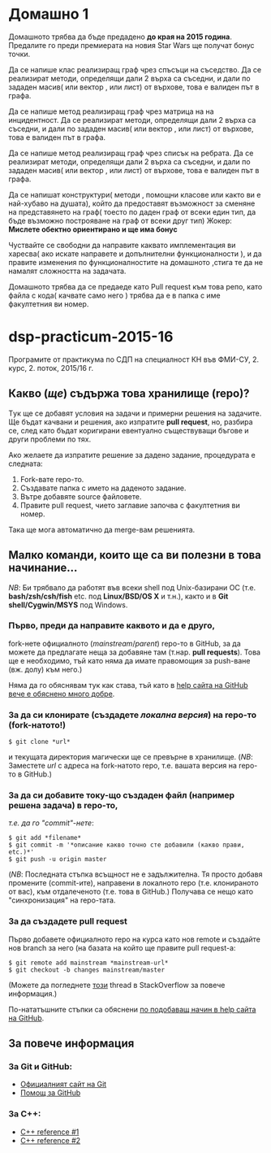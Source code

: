 # Домашно 1
  Домашното трябва да бъде предадено <strong> до края на 2015 година</strong>. Предалите го преди премиерата на новия Star Wars ще получат бонус точки.
  
  Да се напише клас реализиращ граф чрез спъсъци на съседство. Да се реализират методи, определящи дали 2 върха са съседни, и дали по зададен масив( или вектор , или лист) от върхове, това е валиден път в графа.
  
  Да се напише метод реализиращ граф чрез матрица на на инцидентност. Да се реализират методи, определящи дали 2 върха са съседни, и дали по зададен масив( или вектор , или лист) от върхове, това е валиден път в графа.
  
  Да се напише метод реализиращ граф чрез списък на ребрата. Да се реализират методи, определящи дали 2 върха са съседни, и дали по зададен масив( или вектор , или лист) от върхове, това е валиден път в графа.
  
  Да се напишат конструктури( методи , помощни класове или както ви е най-хубаво на душата), който да предоставят възможност за сменяне на представянето на граф( тоесто по даден граф от всеки един тип, да бъде възможно построяване на  граф от всеки друг тип)
Жокер: <strong> Мислете обектно ориентирано и ще има бонус</strong>
    
Чуствайте се свободни да направите каквато имплементация ви харесва( ако искате направете и допълнителни функционалности ), и да правите изменения по функционалностите на домашното ,стига те да не намалят сложността на задачата.
    
Домашното трябва да се предаеде като Pull request към това репо, като файла с кода( качвате само него ) трябва да е в папка с име факултетния ви номер. 
    
# dsp-practicum-2015-16
Програмите от практикума по СДП на специалност КН
във ФМИ-СУ, 2. курс, 2. поток, 2015/16 г.

## Какво (*ще*) съдържа това хранилище (repo)?
Tук ще се добавят условия на задачи и примерни решения на задачите.
Ще бъдат качвани и решения, ако изпратите **pull request**, но, разбира се,
след като бъдат коригирани евентуално съществуващи бъгове и други проблеми по
тях.

Ако желаете да изпратите решение за дадено задание, процедурата е следната:

1. Fork-вате repo-то.
2. Създавате папка с името на даденото задание.
3. Вътре добавяте source файловете.
4. Правите pull request, чието заглавие започва с факултетния ви номер.

Така ще мога автоматично да merge-вам решенията.

## Малко команди, които ще са ви полезни в това начинание...
*NB*: Би трябвало да работят във всеки shell под Unix-базирани ОС
(т.е. **bash/zsh/csh/fish** etc. под **Linux/BSD/OS X** и т.н.), както и в
**Git shell/Cygwin/MSYS** под Windows.

### Първо, преди да направите каквото и да е друго,

fork-нете официалното (*mainstream*/*parent*) repo-то в GitHub, за да можете
да предлагате неща за добавяне там (т.нар. **pull requests**).
Това ще е необходимо, тъй като няма да имате правомощия за push-ване (вж. долу) към него.)

Няма да го обяснявам тук как става, тъй като в
[help сайта на GitHub вече е обяснено много добре](https://help.github.com/articles/fork-a-repo/).

### За да си клонирате (създадете *локална версия*) на repo-то (fork-натото!)

    $ git clone *url*

и текущата директория магически ще се превърне в хранилище.
(*NB*: Заместете *url* с адреса на fork-натото repo, т.е. вашата версия на
repo-то в GitHub.)

### За да си добавите току-що създаден файл (например решена задача) в repo-то,

*т.е. да го "commit"-нете*:

    $ git add *filename*
    $ git commit -m '*описание какво точно сте добавили (какво прави, etc.)*'
    $ git push -u origin master

(*NB*: Последната стъпка всъщност не е задължителна.  Тя просто добавя промените
(commit-ите), направени в локалното repo (т.е. клонираното от вас), към
отдалеченото (т.е. това в GitHub.)
Получава се нещо като "синхронизация" на repo-тата.

### За да създадете pull request

Първо добавете официалното repo на курса като нов remote и създайте нов branch за него
(на базата на който ще правите pull request-а:

    $ git remote add mainstream *mainstream-url*
    $ git checkout -b changes mainstream/master

(Можете да погледнете [този](http://stackoverflow.com/questions/5256021/send-a-pull-request-on-github-for-only-latest-commit) thread в StackOverflow за повече информация.)

По-нататъшните стъпки са обяснени [по подобаващ начин в help сайта на GitHub](https://help.github.com/articles/using-pull-requests/).

## За повече информация

### За Git и GitHub:

* [Официалният сайт на Git](https://git-scm.com/)
* [Помощ за GitHub](https://help.github.com/)

### За C++:

* [C++ reference #1](http://www.cplusplus.com/)
* [C++ reference #2](http://en.cppreference.com/)
